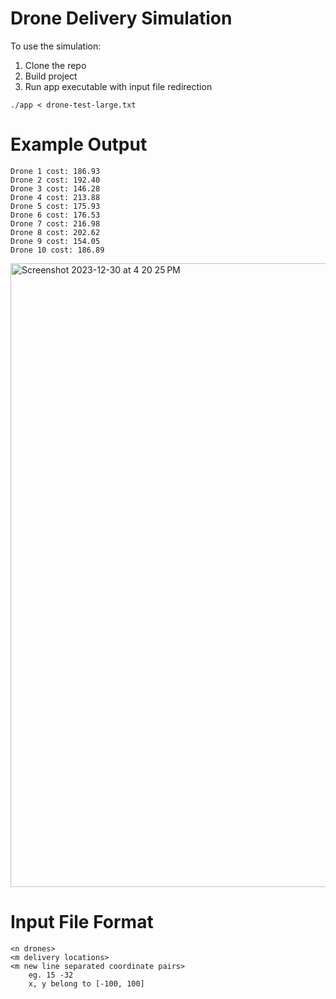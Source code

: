 # Drone Delivery Simulation
To use the simulation:
1. Clone the repo
2. Build project
3. Run app executable with input file redirection
```
./app < drone-test-large.txt
```

# Example Output
```
Drone 1 cost: 186.93
Drone 2 cost: 192.40
Drone 3 cost: 146.28
Drone 4 cost: 213.88
Drone 5 cost: 175.93
Drone 6 cost: 176.53
Drone 7 cost: 216.98
Drone 8 cost: 202.62
Drone 9 cost: 154.05
Drone 10 cost: 186.89
```
<img width="998" alt="Screenshot 2023-12-30 at 4 20 25 PM" src="https://github.com/ShivGovil/droneDelivery/assets/26761109/dd4a0aa4-2d3a-4696-afac-db3edbff58e7">

# Input File Format
```
<n drones>
<m delivery locations>
<m new line separated coordinate pairs>
    eg. 15 -32
    x, y belong to [-100, 100]
```
